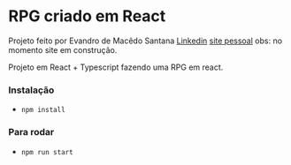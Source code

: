 
# RPG criado em React

Projeto feito por Evandro de Macêdo Santana
[Linkedin](www.linkedin.com/in/evandro-m-santana)
[site pessoal](www.evandrosantana.com)
obs: no momento site em construção.
 

Projeto em React + Typescript fazendo uma RPG em react.

### Instalação 
- `npm install`

### Para rodar
- `npm run start`